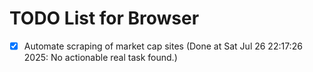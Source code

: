 # TODO List for Browser

- [x] Automate scraping of market cap sites  (Done at Sat Jul 26 22:17:26 2025: No actionable real task found.)